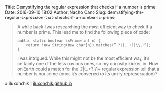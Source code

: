 Title: Demystifying the regular expression that checks if a number is prime
Date: 2016-09-10 18:02
Author: Nacho Cano
Slug: demystifying-the-regular-expression-that-checks-if-a-number-is-prime

> A while back I was researching the most efficient way to check if a number
> is prime. This lead me to find the following piece of code:
>
>     public static boolean isPrime(int n) {
>         return !new String(new char[n]).matches(”.?|(..+?)\\1+”);
>     }
>
> I was intrigued. While this might not be the most efficient way, it’s
> certainly one of the less obvious ones, so my curiosity kicked in. How on
> Earth could a match for the .?|(..+?)\1+ regular expression tell that a
> number is not prime (once it’s converted to its unary representation)?

» iluxonchik | [iluxonchik.github.io][]

  [iluxonchik.github.io]: https://iluxonchik.github.io/regular-expression-check-if-number-is-prime/
    "Demystifying the regular expression that checks if a number is prime"
